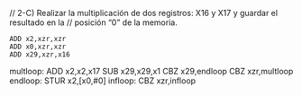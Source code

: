

// 2-C) Realizar la multiplicación de dos registros: X16 y X17 y guardar el resultado en la
// posición “0” de la memoria.

	ADD x2,xzr,xzr
	ADD x0,xzr,xzr
	ADD x29,xzr,x16
multloop:
        ADD x2,x2,x17
        SUB x29,x29,x1
        CBZ x29,endloop
        CBZ xzr,multloop
endloop:
	STUR x2,[x0,#0]
infloop:
	CBZ xzr,infloop



